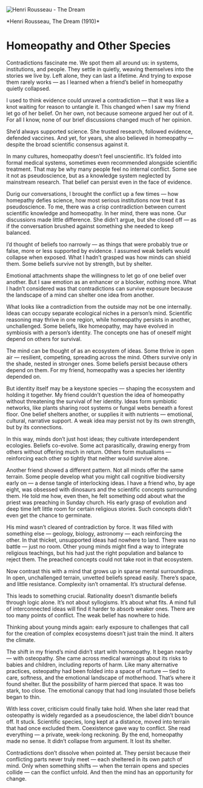 <div class="essay-image">
  <img src="https://pauloabelha.github.io/images/Henri_Rousseau_The_Dream.jpg" alt="Henri Rousseau - The Dream" />
  <p class="caption">*Henri Rousseau, The Dream (1910)*</p>
</div>


# Homeopathy and Other Species

Contradictions fascinate me. We spot them all around us: in systems, institutions, and people. They settle in quietly, weaving themselves into the stories we live by. Left alone, they can last a lifetime. And trying to expose them rarely works — as I learned when a friend’s belief in homeopathy quietly collapsed.

I used to think evidence could unravel a contradiction — that it was like a knot waiting for reason to untangle it. This changed when I saw my friend let go of her belief. On her own, not because someone argued her out of it. For all I know, none of our brief discussions changed much of her opinion.

She’d always supported science. She trusted research, followed evidence, defended vaccines. And yet, for years, she also believed in homeopathy — despite the broad scientific consensus against it.

In many cultures, homeopathy doesn’t feel unscientific. It’s folded into formal medical systems, sometimes even recommended alongside scientific treatment. That may be why many people feel no internal conflict. Some see it not as pseudoscience, but as a knowledge system neglected by mainstream research. That belief can persist even in the face of evidence.

Durig our conversations, I brought the conflict up a few times — how homepathy defies science, how most serious institutions now treat it as pseudoscience. To me, there was a crisp contradiction between current scientific knowledge and homeopathy. In her mind, there was none. Our discussions made little difference. She didn’t argue, but she closed off — as if the conversation brushed against something she needed to keep balanced.

I’d thought of beliefs too narrowly — as things that were probably true or false, more or less supported by evidence. I assumed weak beliefs would collapse when exposed. What I hadn’t grasped was how minds can shield them. Some beliefs survive not by strength, but by shelter.

Emotional attachments shape the willingness to let go of one belief over another. But I saw emotion as an enhancer or a blocker, nothing more. What I hadn’t considered was that contradictions can survive exposure because the landscape of a mind can shelter one idea from another.

What looks like a contradiction from the outside may not be one internally. Ideas can occupy separate ecological niches in a person’s mind. Scientific reasoning may thrive in one region, while homeopathy persists in another, unchallenged. Some beliefs, like homeopathy, may have evolved in symbiosis with a person’s identity. The concepts one has of oneself might depend on others for survival.

The mind can be thought of as an ecosystem of ideas. Some thrive in open air — resilient, competing, spreading across the mind. Others survive only in the shade, nested in stronger ones. Some beliefs persist because others depend on them. For my friend, homeopathy was a species her identity depended on.

But identity itself may be a keystone species — shaping the ecosystem and holding it together. My friend couldn’t question the idea of homeopathy without threatening the survival of her identity. Ideas form symbiotic networks, like plants sharing root systems or fungal webs beneath a forest floor. One belief shelters another, or supplies it with nutrients — emotional, cultural, narrative support. A weak idea may persist not by its own strength, but by its connections.

In this way, minds don’t just host ideas; they cultivate interdependent ecologies. Beliefs co-evolve. Some act parasitically, drawing energy from others without offering much in return. Others form mutualisms — reinforcing each other so tightly that neither would survive alone.

Another friend showed a different pattern. Not all minds offer the same terrain. Some people develop what you might call cognitive biodiversity early on — a dense tangle of interlocking ideas. I have a friend who, by age eight, was obsessed with dinosaurs and the scientific concepts surrounding them. He told me how, even then, he felt something odd about what the priest was preaching in Sunday church. His early grasp of evolution and deep time left little room for certain religious stories. Such concepts didn’t even get the chance to germinate.

His mind wasn’t cleared of contradiction by force. It was filled with something else — geology, biology, astronomy — each reinforcing the other. In that thicket, unsupported ideas had nowhere to land. There was no battle — just no room. Other young minds might find a way to integrate religious teachings, but his had just the right population and balance to reject them. The preached concepts could not take root in that ecosystem.

Now contrast this with a mind that grows up in sparse mental surroundings. In open, unchallenged terrain, unvetted beliefs spread easily. There’s space, and little resistance. Complexity isn’t ornamental. It’s structural defense.

This leads to something crucial. Rationality doesn’t dismantle beliefs through logic alone. It’s not about syllogisms. It’s about what fits. A mind full of interconnected ideas will find it harder to absorb weaker ones. There are too many points of conflict. The weak belief has nowhere to hide.

Thinking about young minds again: early exposure to challenges that call for the creation of complex ecosystems doesn’t just train the mind. It alters the climate.

The shift in my friend’s mind didn’t start with homeopathy. It began nearby — with osteopathy. She came across medical warnings about its risks to babies and children, including reports of harm. Like many alternative practices, osteopathy had been folded into a space of nurture — tied to care, softness, and the emotional landscape of motherhood. That’s where it found shelter. But the possibility of harm pierced that space. It was too stark, too close. The emotional canopy that had long insulated those beliefs began to thin.

With less cover, criticism could finally take hold. When she later read that osteopathy is widely regarded as a pseudoscience, the label didn’t bounce off. It stuck. Scientific species, long kept at a distance, moved into terrain that had once excluded them. Coexistence gave way to conflict. She read everything — a private, week-long reckoning. By the end, homeopathy made no sense. It didn’t collapse from argument. It lost its shelter.

Contradictions don’t dissolve when pointed at.
They persist because their conflicting parts never truly meet — each sheltered in its own patch of mind.
Only when something shifts — when the terrain opens and species collide — can the conflict unfold.
And then the mind has an opportunity for change.
